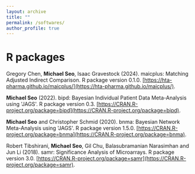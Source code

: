 ```yaml
---
layout: archive
title: ""
permalink: /softwares/
author_profile: true
---
```


# R packages

Gregory Chen, **Michael Seo**, Isaac Gravestock (2024). maicplus: Matching Adjusted Indirect Comparison. 
R package version 0.1.0. <ins>[https://hta-pharma.github.io/maicplus/](https://hta-pharma.github.io/maicplus/)</ins>.

**Michael Seo** (2022). bipd: Bayesian Individual Patient Data Meta-Analysis using 'JAGS'.
R package version 0.3. <ins>[https://CRAN.R-project.org/package=bipd](https://CRAN.R-project.org/package=bipd)</ins>.

**Michael Seo** and Christopher Schmid (2020). bnma: Bayesian Network Meta-Analysis using 'JAGS'.
R package version 1.5.0. <ins>[https://CRAN.R-project.org/package=bnma](https://CRAN.R-project.org/package=bnma)</ins>.

Robert Tibshirani, **Michael Seo**, Gil Chu, Balasubramanian Narasimhan and Jun Li (2018). samr: Significance Analysis of Microarrays.
R package version 3.0. <ins>[https://CRAN.R-project.org/package=samr](https://CRAN.R-project.org/package=samr)</ins>.
